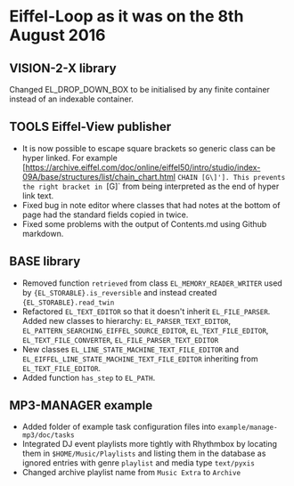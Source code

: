 # Eiffel-Loop as it was on the 8th August 2016

## VISION-2-X library
Changed EL_DROP_DOWN_BOX to be initialised by any finite container instead of an indexable container.

## TOOLS Eiffel-View publisher
* It is now possible to escape square brackets so generic class can be hyper linked. For example [https://archive.eiffel.com/doc/online/eiffel50/intro/studio/index-09A/base/structures/list/chain_chart.html `CHAIN [G\]']. This prevents the right bracket in `[G]` from being interpreted as the end of hyper link text.
* Fixed bug in note editor where classes that had notes at the bottom of page had the standard fields copied in twice.
* Fixed some problems with the output of Contents.md using Github markdown.

## BASE library
* Removed function `retrieved` from class `EL_MEMORY_READER_WRITER` used by `{EL_STORABLE}.is_reversible` and instead created `{EL_STORABLE}.read_twin`
* Refactored `EL_TEXT_EDITOR` so that it doesn't inherit `EL_FILE_PARSER`. Added new classes to hierarchy: `EL_PARSER_TEXT_EDITOR`, `EL_PATTERN_SEARCHING_EIFFEL_SOURCE_EDITOR`, `EL_TEXT_FILE_EDITOR`, `EL_TEXT_FILE_CONVERTER`, `EL_FILE_PARSER_TEXT_EDITOR`
* New classes `EL_LINE_STATE_MACHINE_TEXT_FILE_EDITOR` and `EL_EIFFEL_LINE_STATE_MACHINE_TEXT_FILE_EDITOR` inheriting from `EL_TEXT_FILE_EDITOR`.
* Added function `has_step` to `EL_PATH`.

## MP3-MANAGER example

* Added folder of example task configuration files into `example/manage-mp3/doc/tasks`
* Integrated DJ event playlists more tightly with Rhythmbox by locating them in `$HOME/Music/Playlists` and listing them in the database as ignored entries with genre `playlist` and media type `text/pyxis`
* Changed archive playlist name from `Music Extra` to `Archive`




